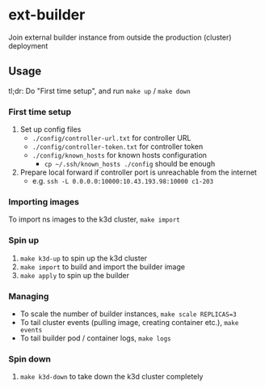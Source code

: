 # ext-builder

Join external builder instance from outside the production (cluster) deployment

## Usage

tl;dr:
Do "First time setup", and run `make up` / `make down`

### First time setup

1. Set up config files
   - `./config/controller-url.txt` for controller URL
   - `./config/controller-token.txt` for controller token
   - `./config/known_hosts` for known hosts configuration
     - `cp ~/.ssh/known_hosts ./config` should be enough
2. Prepare local forward if controller port is unreachable from the internet
   - e.g. `ssh -L 0.0.0.0:10000:10.43.193.98:10000 c1-203`

### Importing images

To import ns images to the k3d cluster, `make import`

### Spin up

1. `make k3d-up` to spin up the k3d cluster
2. `make import` to build and import the builder image
3. `make apply` to spin up the builder

### Managing

- To scale the number of builder instances, `make scale REPLICAS=3`
- To tail cluster events (pulling image, creating container etc.), `make events`
- To tail builder pod / container logs, `make logs`

### Spin down

1. `make k3d-down` to take down the k3d cluster completely
